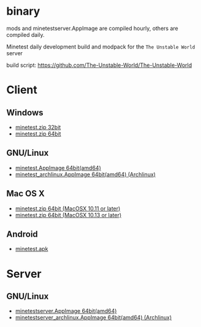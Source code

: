 # binary

mods and minetestserver.AppImage are compiled hourly, others are compiled daily.

Minetest daily development build and modpack for the `The Unstable World` server

build script: https://github.com/The-Unstable-World/The-Unstable-World

# Client

## Windows

* [minetest.zip 32bit](client/windows/i686/minetest.zip?raw=true)
* [minetest.zip 64bit](client/windows/amd64/minetest.zip?raw=true)

## GNU/Linux

* [minetest.AppImage 64bit(amd64)](client/gnulinux/amd64/minetest.AppImage?raw=true)
* [minetest_archlinux.AppImage 64bit(amd64) (Archlinux)](client/gnulinux/amd64/minetest_archlinux.AppImage?raw=true)

## Mac OS X

* [minetest.zip 64bit (MacOSX 10.11 or later)](client/macosx/minetest.zip?raw=true)
* [minetest.zip 64bit (MacOSX 10.13 or later)](client/macosx/minetest_highsierra.zip?raw=true)

## Android

* [minetest.apk](client/android/minetest.apk?raw=true)

# Server

## GNU/Linux

* [minetestserver.AppImage 64bit(amd64)](server/gnulinux/amd64/minetestserver.AppImage?raw=true)
* [minetestserver_archlinux.AppImage 64bit(amd64) (Archlinux)](server/gnulinux/amd64/minetestserver_archlinux.AppImage?raw=true)
